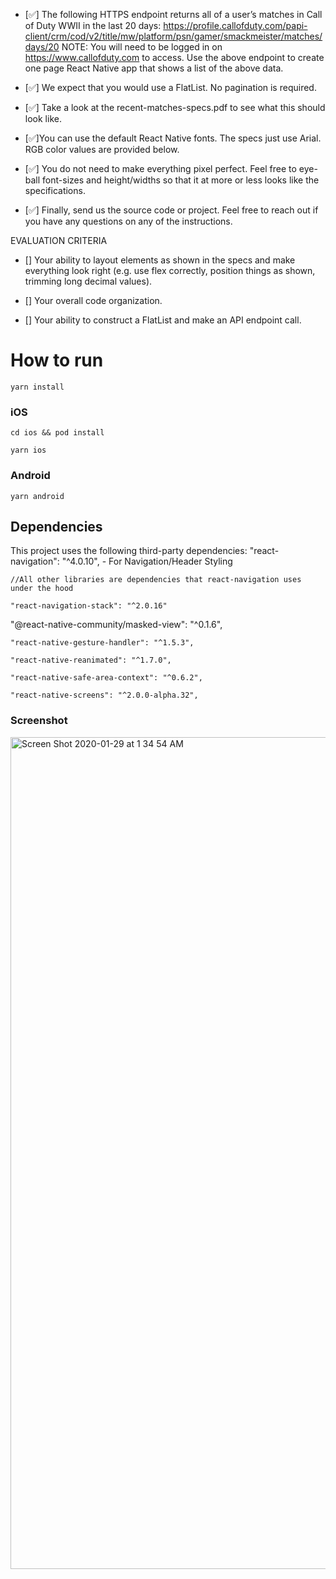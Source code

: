 
- [✅] The following HTTPS endpoint returns all of a user’s matches in Call of Duty WWII in the last 20 days:
https://profile.callofduty.com/papi-client/crm/cod/v2/title/mw/platform/psn/gamer/smackmeister/matches/days/20
NOTE: You will need to be logged in on https://www.callofduty.com to access. 
Use the above endpoint to create one page React Native app that shows a list of the above data.

- [✅] We expect that you would use a FlatList. No pagination is required.

- [✅] Take a look at the recent-matches-specs.pdf to see what this should look like.

- [✅]You can use the default React Native fonts. The specs just use Arial. RGB color values are provided below.

- [✅] You do not need to make everything pixel perfect. Feel free to eye-ball font-sizes and height/widths so that it at more or less looks like the specifications.

- [✅] Finally, send us the source code or project. Feel free to reach out if you have any questions on any of the instructions.
 

EVALUATION CRITERIA

- [] Your ability to layout elements as shown in the specs and make everything look right (e.g. use flex correctly, position things as shown, trimming long decimal values).

- [] Your overall code organization.

- [] Your ability to construct a FlatList and make an API endpoint call. 
 
# How to run

```
yarn install
```
### iOS

```
cd ios && pod install
```

```
yarn ios
```


### Android
```
yarn android 
```

## Dependencies


This project uses the following third-party dependencies:
    "react-navigation": "^4.0.10", - For Navigation/Header Styling

    //All other libraries are dependencies that react-navigation uses under the hood

    "react-navigation-stack": "^2.0.16"  

   "@react-native-community/masked-view": "^0.1.6",

    "react-native-gesture-handler": "^1.5.3",

    "react-native-reanimated": "^1.7.0",

    "react-native-safe-area-context": "^0.6.2",

    "react-native-screens": "^2.0.0-alpha.32",

### Screenshot
<img width="1331" alt="Screen Shot 2020-01-29 at 1 34 54 AM" src="https://user-images.githubusercontent.com/34716202/73345276-ac079000-4238-11ea-98b5-4294061df571.png">
